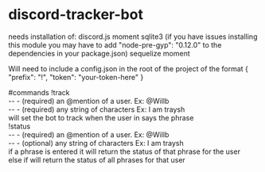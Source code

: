 # discord-tracker-bot

needs installation of:
discord.js
moment
sqlite3 (if you have issues installing this module you may have to add "node-pre-gyp": "0.12.0" to the dependencies in your package.json)
sequelize
moment

Will need to include a config.json in the root of the project of the format
{
	"prefix": "!",
	"token": "your-token-here"
}  



#commands
!track <tag> <phrase>  
	-- <tag> - (required) an @mention of a user. Ex: @Willb  
	-- <phrase> - (required) any string of characters Ex: I am traysh  
	will set the bot to track when the user in <tag> says the phrase <phrase>  
!status <tag> <phrase>  
	-- <tag> - (required) an @mention of a user. Ex: @Willb    
	-- <phrase> - (optional) any string of characters Ex: I am traysh  
	if a phrase is entered it will return the status of that phrase for the user  
	else if will return the status of all phrases for that user  
